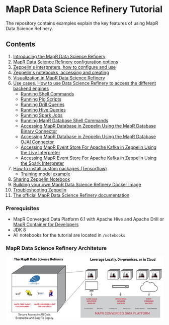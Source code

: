 # MapR Data Science Refinery Tutorial
The repository contains examples explain the key features of using MapR Data Science Refinery.

## Contents 

1. [Introducing the MapR Data Science Refinery](https://mapr.com/blog/introducing-mapr-data-science-refinery/)
1. [MapR Data Science Refinery configuration options](doc/tutorials/001-configuration.md)
1. [Zeppelin's interpreters, how to configure and use]()
1. [Zeppelin's notebooks, accessing and creating]()
1. [Visualization in MapR Data Science Refinery]()
1. [Use cases. How to use Data Science Refinery to access the different backend engines]()
	- [Running Shell Commands]()   
	- [Running Pig Scripts]()
	- [Running Drill Queries]()
	- [Running Hive Queries]()
	- [Running Spark Jobs]()
    - [Running MapR Database Shell Commands]()
	- [Accessing MapR Database in Zeppelin Using the MapR Database Binary Connector]()
	- [Accessing MapR Database in Zeppelin Using the MapR Database OJAI Connector]()
	- [Accessing MapR Event Store For Apache Kafka in Zeppelin Using the Livy Interpreter]()    
	- [Accessing MapR Event Store For Apache Kafka in Zeppelin Using the Spark Interpreter]()
1. [How to install custom packages (Tensorflow)]()
    - [Training model example]() 
1. [Sharing Zeppelin Notebook]()
1. [Building your own MapR Data Science Refinery Docker Image]()
1. [Troubleshooting Zeppelin]()
1. [The official MapR Data Science Refinery  documentation](https://mapr.com/docs/61/DataScienceRefinery/DataScienceRefineryOverview.html)


### Prerequisites
* MapR Converged Data Platform 6.1 with Apache Hive and Apache Drill or [MapR Container for Developers](https://mapr.com/docs/home/MapRContainerDevelopers/MapRContainerDevelopersOverview.html)
* JDK 8
* All notebooks for the tutorial are located in `/notebooks`

<!--
> If you will run MapR Data Science Refinery from the host you must have MapR Client installed and configured
[Installing and configuring MapR Client](doc/tutorials/mapr-client.md)
-->

### MapR Data Science Refinery Architeture
![MapR Data Science Refinery Architeture](doc/tutorials/images/mapr-data-science-refinery.png)